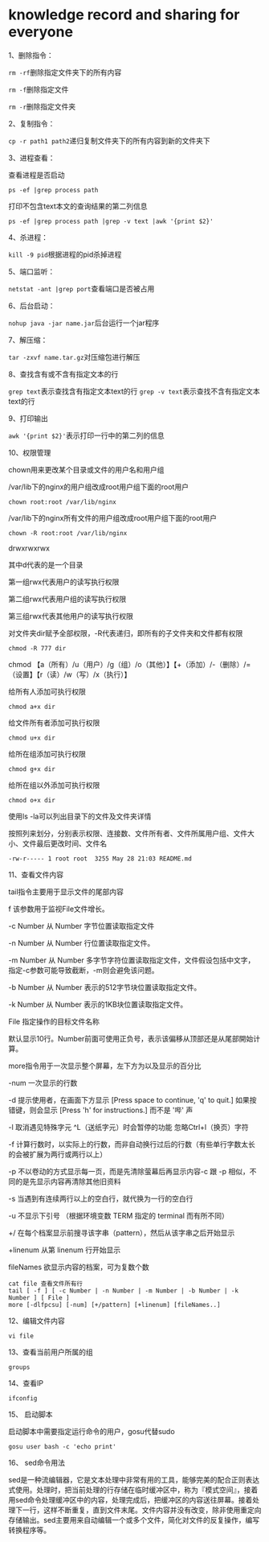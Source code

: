 # knowledge record and sharing for everyone

1、删除指令：

`rm -rf`删除指定文件夹下的所有内容

`rm -f`删除指定文件

`rm -r`删除指定文件夹

2、复制指令：

`cp -r path1 path2`递归复制文件夹下的所有内容到新的文件夹下

3、进程查看：

查看进程是否启动

    ps -ef |grep process path
打印不包含text本文的查询结果的第二列信息

    ps -ef |grep process path |grep -v text |awk '{print $2}'

4、杀进程：

`kill -9 pid`根据进程的pid杀掉进程

5、端口监听：

`netstat -ant |grep port`查看端口是否被占用

6、后台启动：

`nohup java -jar name.jar`后台运行一个jar程序

7、解压缩：

`tar -zxvf name.tar.gz`对压缩包进行解压

8、查找含有或不含有指定文本的行

`grep text`表示查找含有指定文本text的行
`grep -v text`表示查找不含有指定文本text的行

9、打印输出

`awk '{print $2}'`表示打印一行中的第二列的信息

10、权限管理

chown用来更改某个目录或文件的用户名和用户组

/var/lib下的nginx的用户组改成root用户组下面的root用户

    chown root:root /var/lib/nginx

/var/lib下的nginx所有文件的用户组改成root用户组下面的root用户

    chown -R root:root /var/lib/nginx

drwxrwxrwx

其中d代表的是一个目录

第一组rwx代表用户的读写执行权限

第二组rwx代表用户组的读写执行权限

第三组rwx代表其他用户的读写执行权限

对文件夹dir赋予全部权限，-R代表递归，即所有的子文件夹和文件都有权限

    chmod -R 777 dir

chmod 【a（所有）/u（用户）/g（组）/o（其他）】【+（添加）/-（删除）/=（设置】【r（读）/w（写）/x（执行）】

给所有人添加可执行权限

    chmod a+x dir

给文件所有者添加可执行权限

    chmod u+x dir

给所在组添加可执行权限

    chmod g+x dir

给所在组以外添加可执行权限

    chmod o+x dir

使用ls -la可以列出目录下的文件及文件夹详情

按照列来划分，分别表示权限、连接数、文件所有者、文件所属用户组、文件大小、文件最后更改时间、文件名

    -rw-r----- 1 root root  3255 May 28 21:03 README.md

11、查看文件内容

tail指令主要用于显示文件的尾部内容

f 该参数用于监视File文件增长。

-c Number 从 Number 字节位置读取指定文件

-n Number 从 Number 行位置读取指定文件。

-m Number 从 Number 多字节字符位置读取指定文件，文件假设包括中文字，指定-c参数可能导致截断，-m则会避免该问题。

-b Number 从 Number 表示的512字节块位置读取指定文件。

-k Number 从 Number 表示的1KB块位置读取指定文件。

File 指定操作的目标文件名称

默认显示10行。Number前面可使用正负号，表示该偏移从顶部还是从尾部開始计算。

more指令用于一次显示整个屏幕，左下方为以及显示的百分比

-num 一次显示的行数

-d 提示使用者，在画面下方显示 [Press space to continue, 'q' to quit.] 如果按错键，则会显示 [Press 'h' for instructions.] 而不是 '哔' 声

-l 取消遇见特殊字元 ^L（送纸字元）时会暂停的功能 忽略Ctrl+l（换页）字符

-f 计算行数时，以实际上的行数，而非自动换行过后的行数（有些单行字数太长的会被扩展为两行或两行以上）

-p 不以卷动的方式显示每一页，而是先清除萤幕后再显示内容-c 跟 -p 相似，不同的是先显示内容再清除其他旧资料

-s 当遇到有连续两行以上的空白行，就代换为一行的空白行

-u 不显示下引号 （根据环境变数 TERM 指定的 terminal 而有所不同）

+/ 在每个档案显示前搜寻该字串（pattern），然后从该字串之后开始显示

+linenum 从第 linenum 行开始显示

fileNames 欲显示内容的档案，可为复数个数

    cat file 查看文件所有行
    tail [ -f ] [ -c Number | -n Number | -m Number | -b Number | -k Number ] [ File ]
    more [-dlfpcsu] [-num] [+/pattern] [+linenum] [fileNames..]

12、编辑文件内容

    vi file

13、查看当前用户所属的组

    groups

14、查看IP

    ifconfig
    
15、 启动脚本

启动脚本中需要指定运行命令的用户，gosu代替sudo

    gosu user bash -c 'echo print'
    
16、 sed命令用法

sed是一种流编辑器，它是文本处理中非常有用的工具，能够完美的配合正则表达式使用。处理时，把当前处理的行存储在临时缓冲区中，称为『模式空间』，接着用sed命令处理缓冲区中的内容，处理完成后，把缓冲区的内容送往屏幕。接着处理下一行，这样不断重复，直到文件末尾。文件内容并没有改变，除非使用重定向存储输出。sed主要用来自动编辑一个或多个文件，简化对文件的反复操作，编写转换程序等。
    

